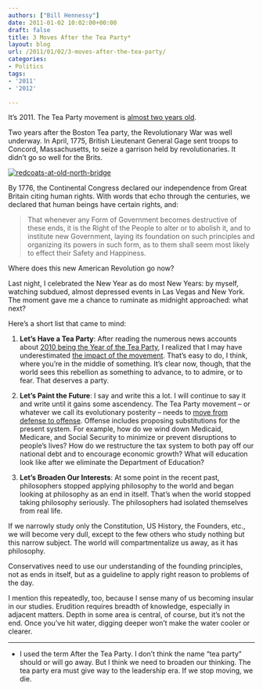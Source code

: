 ```yaml
---
authors: ["Bill Hennessy"]
date: 2011-01-02 10:02:00+00:00
draft: false
title: 3 Moves After the Tea Party*
layout: blog
url: /2011/01/02/3-moves-after-the-tea-party/
categories:
- Politics
tags:
- '2011'
- '2012'

---
```


It’s 2011. The Tea Party movement is [almost two years old](https://hennessysview.com/2009/02/22/st-louis-tea-party/).

 

Two years after the Boston Tea party, the Revolutionary War was well underway. In April, 1775, British Lieutenant General Gage sent troops to Concord, Massachusetts, to seize a garrison held by revolutionaries. It didn’t go so well for the Brits. 

 

[![redcoats-at-old-north-bridge](https://hennessysview.com/wp-content/uploads/2011/01/redcoats-at-old-north-bridge_thumb.jpg)
](https://hennessysview.com/wp-content/uploads/2011/01/redcoats-at-old-north-bridge.jpg)

 

By 1776, the Continental Congress declared our independence from Great Britain citing human rights. With words that echo through the centuries, we declared that human beings have certain rights, and:

 

>   
> 
> That whenever any Form of Government becomes destructive of these ends, it is the Right of the People to alter or to abolish it, and to institute new Government, laying its foundation on such principles and organizing its powers in such form, as to them shall seem most likely to effect their Safety and Happiness.
> 
> 

 

Where does this new American Revolution go now?

 

Last night, I celebrated the New Year as do most New Years: by myself, watching subdued, almost depressed events in Las Vegas and New York. The moment gave me a chance to ruminate as midnight approached: what next?

 

Here’s a short list that came to mind:

 

1. **Let’s Have a Tea Party**: After reading the numerous news accounts about [2010 being the Year of the Tea Party](https://www.google.com/search?sourceid=chrome&ie=UTF-8&q=year+of+the+tea+party#sclient=psy&hl=en&tbs=nws:1&q=2010+year+of+the+tea+party&aq=f&aqi=&aql=&oq=&gs_rfai=&pbx=1&fp=4f47765c364753ee), I realized that I may have underestimated [the impact of the movement](https://frontpagemag.com/2010/12/31/frontpages-person-of-the-year-the-tea-party-movement/). That’s easy to do, I think, where you’re in the middle of something. It’s clear now, though, that the world sees this rebellion as something to advance, to to admire, or to fear. That deserves a party. 

 

2. **Let’s Paint the Future**: I say and write this a lot. I will continue to say it and write until it gains some ascendency. The Tea Party movement – or whatever we call its evolutionary posterity – needs to [move from defense to offense](https://thegraph.com/2010/12/think-tank-for-teapartiers/). Offense includes proposing substitutions for the present system. For example, how do we wind down Medicaid, Medicare, and Social Security to minimize or prevent disruptions to people’s lives? How do we restructure the tax system to both pay off our national debt and to encourage economic growth? What will education look like after we eliminate the Department of Education?

 

3. **Let’s Broaden Our Interests**: At some point in the recent past, philosophers stopped applying philosophy to the world and began looking at philosophy as an end in itself. That’s when the world stopped taking philosophy seriously. The philosophers had isolated themselves from real life. 

 

If we narrowly study only the Constitution, US History, the Founders, etc., we will become very dull, except to the few others who study nothing but this narrow subject. The world will compartmentalize us away, as it has philosophy. 

 

Conservatives need to use our understanding of the founding principles, not as ends in itself, but as a guideline to apply right reason to problems of the day.

 

I mention this repeatedly, too, because I sense many of us becoming insular in our studies. Erudition requires breadth of knowledge, especially in adjacent matters. Depth in some area is central, of course, but it’s not the end. Once you’ve hit water, digging deeper won’t make the water cooler or clearer. 

 

  

* * *

 

* I used the term After the Tea Party. I don’t think the name “tea party” should or will go away. But I think we need to broaden our thinking. The tea party era must give way to the leadership era. If we stop moving, we die.
